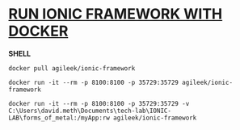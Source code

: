 # [RUN IONIC FRAMEWORK WITH DOCKER](https://hub.docker.com/r/agileek/ionic-framework/)

**SHELL**
```
docker pull agileek/ionic-framework

docker run -it --rm -p 8100:8100 -p 35729:35729 agileek/ionic-framework

docker run -it --rm -p 8100:8100 -p 35729:35729 -v C:\Users\david.meth\Documents\tech-lab\IONIC-LAB\forms_of_metal:/myApp:rw agileek/ionic-framework
```